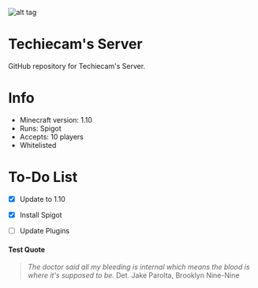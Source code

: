 ![alt tag](https://cloud.githubusercontent.com/assets/20188037/16421438/08489afa-3da9-11e6-84c2-8c7ba267add8.PNG)

# Techiecam's Server

GitHub repository for Techiecam's Server.

# Info

* Minecraft version: 1.10
* Runs: Spigot
* Accepts: 10 players
* Whitelisted

# To-Do List

- [x] Update to 1.10
- [x] Install Spigot
- [ ] Update Plugins


#### Test Quote

> *The doctor said all my bleeding is internal
  which means the blood is where it's supposed to be.*
> Det. Jake Parolta, Brooklyn Nine-Nine
